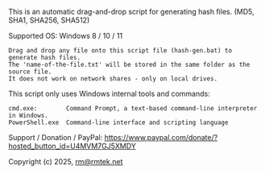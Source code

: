 This is an automatic drag-and-drop script for generating hash files. (MD5, SHA1, SHA256, SHA512)

Supported OS: Windows 8 / 10 / 11

    Drag and drop any file onto this script file (hash-gen.bat) to generate hash files.
    The 'name-of-the-file.txt' will be stored in the same folder as the source file.
    It does not work on network shares - only on local drives.


This script only uses Windows internal tools and commands:

    cmd.exe:		Command Prompt, a text-based command-line interpreter in Windows.
    PowerShell.exe	Command-line interface and scripting language


Support / Donation / PayPal:	https://www.paypal.com/donate/?hosted_button_id=U4MVM7GJ5XMDY

Copyright (c) 2025, rm@rmtek.net
